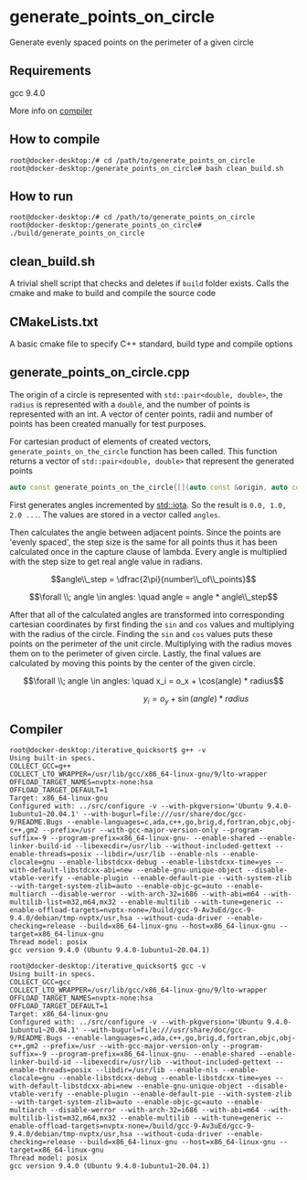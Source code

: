 # generate_points_on_circle

Generate evenly spaced points on the perimeter of a given circle

## Requirements
gcc 9.4.0 

More info on [compiler](#compiler)

## How to compile
```console
root@docker-desktop:/# cd /path/to/generate_points_on_circle
root@docker-desktop:/generate_points_on_circle# bash clean_build.sh
```

## How to run
```console
root@docker-desktop:/# cd /path/to/generate_points_on_circle
root@docker-desktop:/generate_points_on_circle# ./build/generate_points_on_circle
```

## clean_build.sh
A trivial shell script that checks and deletes if `build` folder exists.
Calls the cmake and make to build and compile the source code

## CMakeLists.txt
A basic cmake file to specify C++ standard, build type and compile options

## generate_points_on_circle.cpp
The origin of a circle is represented with `std::pair<double, double>`, the `radius` is represented with a `double`, and the number of points is represented with an int. A vector of center points, radii and number of points has been created manually for test purposes.

For cartesian product of elements of created vectors, `generate_points_on_the_circle` function has been called. This function returns a vector of `std::pair<double, double>` that represent the generated points

```cpp
auto const generate_points_on_the_circle{[](auto const &origin, auto const radius, auto const number_of_points) noexcept
```
First generates angles incremented by [std::iota](https://en.cppreference.com/w/cpp/algorithm/iota). So the result is `0.0, 1.0, 2.0 ...`. The values are stored in a vector called `angles`.

Then calculates the angle between adjacent points. Since the points are 'evenly spaced', the step size is the same for all points thus it has been calculated once in the capture clause of lambda. Every angle is multiplied with the step size to get real angle value in radians. 

$$angle\\_step = \dfrac{2\pi}{number\\_of\\_points}$$

$$\forall \\; angle \in angles: \quad angle = angle * angle\\_step$$

After that all of the calculated angles are transformed into corresponding cartesian coordinates by first finding the `sin` and `cos` values and multiplying with the radius of the circle. Finding the `sin` and `cos` values puts these points on the perimeter of the unit circle. Multiplying with the radius moves them on to the perimeter of given circle. Lastly, the final values are calculated by moving this points by the center of the given circle.

$$\forall \\; angle \in angles: \quad x_i = o_x + \cos(angle) * radius$$

$$\quad \quad \quad \quad \quad \quad \quad \quad \quad y_i = o_y + \sin(angle) * radius$$

## Compiler
```console
root@docker-desktop:/iterative_quicksort$ g++ -v
Using built-in specs.
COLLECT_GCC=g++
COLLECT_LTO_WRAPPER=/usr/lib/gcc/x86_64-linux-gnu/9/lto-wrapper
OFFLOAD_TARGET_NAMES=nvptx-none:hsa
OFFLOAD_TARGET_DEFAULT=1
Target: x86_64-linux-gnu
Configured with: ../src/configure -v --with-pkgversion='Ubuntu 9.4.0-1ubuntu1~20.04.1' --with-bugurl=file:///usr/share/doc/gcc-9/README.Bugs --enable-languages=c,ada,c++,go,brig,d,fortran,objc,obj-c++,gm2 --prefix=/usr --with-gcc-major-version-only --program-suffix=-9 --program-prefix=x86_64-linux-gnu- --enable-shared --enable-linker-build-id --libexecdir=/usr/lib --without-included-gettext --enable-threads=posix --libdir=/usr/lib --enable-nls --enable-clocale=gnu --enable-libstdcxx-debug --enable-libstdcxx-time=yes --with-default-libstdcxx-abi=new --enable-gnu-unique-object --disable-vtable-verify --enable-plugin --enable-default-pie --with-system-zlib --with-target-system-zlib=auto --enable-objc-gc=auto --enable-multiarch --disable-werror --with-arch-32=i686 --with-abi=m64 --with-multilib-list=m32,m64,mx32 --enable-multilib --with-tune=generic --enable-offload-targets=nvptx-none=/build/gcc-9-Av3uEd/gcc-9-9.4.0/debian/tmp-nvptx/usr,hsa --without-cuda-driver --enable-checking=release --build=x86_64-linux-gnu --host=x86_64-linux-gnu --target=x86_64-linux-gnu
Thread model: posix
gcc version 9.4.0 (Ubuntu 9.4.0-1ubuntu1~20.04.1)
```

```console
root@docker-desktop:/iterative_quicksort$ gcc -v
Using built-in specs.
COLLECT_GCC=gcc
COLLECT_LTO_WRAPPER=/usr/lib/gcc/x86_64-linux-gnu/9/lto-wrapper
OFFLOAD_TARGET_NAMES=nvptx-none:hsa
OFFLOAD_TARGET_DEFAULT=1
Target: x86_64-linux-gnu
Configured with: ../src/configure -v --with-pkgversion='Ubuntu 9.4.0-1ubuntu1~20.04.1' --with-bugurl=file:///usr/share/doc/gcc-9/README.Bugs --enable-languages=c,ada,c++,go,brig,d,fortran,objc,obj-c++,gm2 --prefix=/usr --with-gcc-major-version-only --program-suffix=-9 --program-prefix=x86_64-linux-gnu- --enable-shared --enable-linker-build-id --libexecdir=/usr/lib --without-included-gettext --enable-threads=posix --libdir=/usr/lib --enable-nls --enable-clocale=gnu --enable-libstdcxx-debug --enable-libstdcxx-time=yes --with-default-libstdcxx-abi=new --enable-gnu-unique-object --disable-vtable-verify --enable-plugin --enable-default-pie --with-system-zlib --with-target-system-zlib=auto --enable-objc-gc=auto --enable-multiarch --disable-werror --with-arch-32=i686 --with-abi=m64 --with-multilib-list=m32,m64,mx32 --enable-multilib --with-tune=generic --enable-offload-targets=nvptx-none=/build/gcc-9-Av3uEd/gcc-9-9.4.0/debian/tmp-nvptx/usr,hsa --without-cuda-driver --enable-checking=release --build=x86_64-linux-gnu --host=x86_64-linux-gnu --target=x86_64-linux-gnu
Thread model: posix
gcc version 9.4.0 (Ubuntu 9.4.0-1ubuntu1~20.04.1)
```
